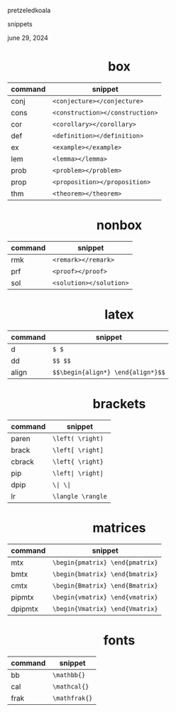 <link href="../whirlwind.css" rel="stylesheet">
<link rel="stylesheet" href="https://cdnjs.cloudflare.com/ajax/libs/KaTeX/0.5.1/katex.min.css">

<whirlheader>
    <p>pretzeledkoala</p>
    <p>snippets</p>
    <p>june 29, 2024</p>
</whirlheader>

<center>

# box

| command | snippet |
|--------------|-----------------|
| conj         | `<conjecture></conjecture>`     |
| cons         | `<construction></construction>` |
| cor          | `<corollary></corollary>`       |
| def          | `<definition></definition>`     |
| ex           | `<example></example>`           |
| lem          | `<lemma></lemma>`               |
| prob         | `<problem></problem>`           |
| prop         | `<proposition></proposition>`   |
| thm          | `<theorem></theorem>`           |

# nonbox

| command | snippet |
|---------|------------|
| rmk          | `<remark></remark>`                 |
| prf          | `<proof></proof>`                   |
| sol          | `<solution></solution>`             |

# latex

| command | snippet |
|---------|------------|
| d | `$ $` |
| dd | `$$ $$` |
| align| `$$\begin{align*} \end{align*}$$` |

# brackets

| command | snippet |
|---------|------------|
| paren | `\left( \right)` |
| brack | `\left[ \right]` |
| cbrack | `\left{ \right}` |
| pip | `\left\| \right\|` |
| dpip | `\\| \\|` |
| lr | `\langle \rangle` |

# matrices

| command | snippet |
|---------|------------|
| mtx | `\begin{pmatrix} \end{pmatrix}` |
| bmtx | `\begin{bmatrix} \end{bmatrix}` |
| cmtx | `\begin{Bmatrix} \end{Bmatrix}` |
| pipmtx | `\begin{vmatrix} \end{vmatrix}` |
| dpipmtx | `\begin{Vmatrix} \end{Vmatrix}` |

# fonts

| command | snippet |
|---------|------------|
| bb | `\mathbb{}` |
| cal | `\mathcal{}` |
| frak | `\mathfrak{}` |

</center>

